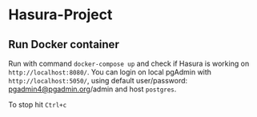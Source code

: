# Hasura-Project

## Run Docker container

Run with command `docker-compose up` and check if Hasura is working on `http://localhost:8080/`. You can login on local pgAdmin with `http://localhost:5050/`, using default user/password: pgadmin4@pgadmin.org/admin and host `postgres`.

To stop hit `Ctrl+c`
